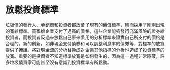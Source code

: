 # 放鬆投資標準

垃圾債的發行人、承銷商和投資者都放棄了現有的價值標準，轉而採用了剛剛出現的寬鬆標準。買家給企業支付了過高的價格，這些企業能夠發行充滿風險的證券給投資者，而投資者反過來放鬆自己原來慣用的分析標準來證實自己所支付的價格是合理的。新的創新，如非現金支付債券和可以調整利息率的債券等，對標準的放寬提供了掩護。將對現金流的分析替換成對企業其他指標的分析也造成了投資標準的放寬。重要的是投資者不知道標準放寬是如何發生的，因為這一過程非常隱蔽，許多垃圾債買家可能甚至沒有意識到投資標準有所鬆動。

